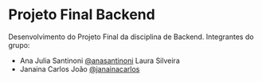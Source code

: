 # Projeto Final Backend

Desenvolvimento do Projeto Final da disciplina de Backend.
Integrantes do grupo:
- Ana Julia Santinoni [@anasantinoni](https://github.com/anasantinoni)
Laura Silveira
- Janaina Carlos João [@janainacarlos](https://github.com/janainacarlos)
